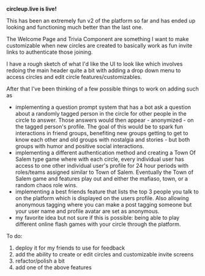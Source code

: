 **circleup.live is live!**

This has been an extremely fun v2 of the platform so far and has ended up looking and functioning much better than the last one.

The Welcome Page and Trivia Component are something I want to make customizable when new circles are created to basically work as fun invite links to authenticate those joining.

I have a rough sketch of what I'd like the UI to look like which involves redoing the main header quite a bit with adding a drop down menu to access circles and edit circle features/customizables.

After that I've been thinking of a few possible things to work on adding such as

- implementing a question prompt system that has a bot ask a question about a randomly tagged person in the circle for other people in the circle to answer. Those answers would then appear - anonymized - on the tagged person's profile. The goal of this would be to spark fun interactions in friend groups, benefiting new groups getting to get to know each other and old groups with nostalgia and stories - but both groups with humor and positive social interactions.
- implementing a different authentication method and creating a Town Of Salem type game where with each circle, every individual user has access to one other individual user's profile for 24 hour periods with roles/teams assigned similar to Town of Salem. Eventually the Town of Salem game and features play out and either the mafiaso, town, or a random chaos role wins.
- implementing a best friends feature that lists the top 3 people you talk to on the platform which is displayed on the users profile. Also allowing anonymous tagging where you can make a post tagging someone but your user name and profile avatar are set as anonymous.
- my favorite idea but not sure if this is possible: being able to play different online flash games with your circle through the platform.

To do:

1. deploy it for my friends to use for feedback
2. add the ability to create or edit circles and customizable invite screens
3. refactor/polish a bit
4. add one of the above features
